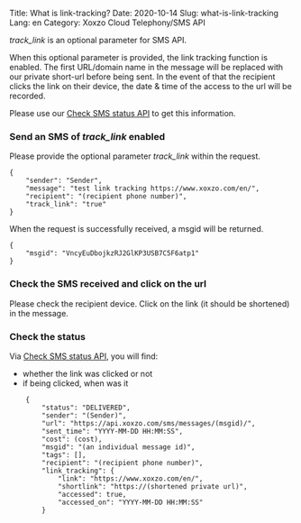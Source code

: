 Title: What is link-tracking?
Date: 2020-10-14
Slug: what-is-link-tracking
Lang: en
Category: Xoxzo Cloud Telephony/SMS API

_track_link_ is an optional parameter for SMS API.

When this optional parameter is provided, the link tracking function is enabled. 
The first URL/domain name in the message will be replaced with our private short-url before being sent.
In the event of that the recipient clicks the link on their device, the date & time of the access to the url will be recorded.

Please use our [Check SMS status API](https://docs.xoxzo.com/en/sms.html#check-sms-status-api) to get this information.

### Send an SMS of _track_link_ enabled

Please provide the optional parameter _track_link_ within the request.

```
{
    "sender": "Sender",
    "message": "test link tracking https://www.xoxzo.com/en/",
    "recipient": "(recipient phone number)",
    "track_link": "true"
}
```

When the request is successfully received, a msgid will be returned.

    {
        "msgid": "VncyEuDbojkzRJ2GlKP3USB7C5F6atp1"
    }

### Check the SMS received and click on the url

Please check the recipient device. Click on the link (it should be shortened) in the message.

### Check the status

Via [Check SMS status API](), you will find:
* whether the link was clicked or not
* if being clicked, when was it


```
    {
        "status": "DELIVERED",
        "sender": "(Sender)",
        "url": "https://api.xoxzo.com/sms/messages/(msgid)/",
        "sent_time": "YYYY-MM-DD HH:MM:SS",
        "cost": (cost),
        "msgid": "(an individual message id)",
        "tags": [],
        "recipient": "(recipient phone number)",
        "link_tracking": {
            "link": "https://www.xoxzo.com/en/",
            "shortlink": "https://(shortened private url)",
            "accessed": true,
            "accessed_on": "YYYY-MM-DD HH:MM:SS"
        }
 ```

